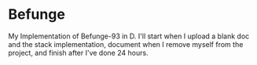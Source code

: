 # Befunge
My Implementation of Befunge-93 in D. 
I'll start when I upload a blank doc and the stack implementation, document when I remove myself from the project, and finish after I've done 24 hours.
